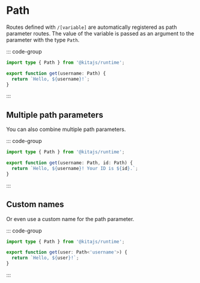 # Path

Routes defined with `/[variable]` are automatically registered as path parameter
routes. The value of the variable is passed as an argument to the parameter with
the type `Path`.

::: code-group

```ts [routes/[username].ts]
import type { Path } from '@kitajs/runtime';

export function get(username: Path) {
  return `Hello, ${username}!`;
}
```

:::

## Multiple path parameters

You can also combine multiple path parameters.

::: code-group

```ts [routes/[username]/[id].ts]
import type { Path } from '@kitajs/runtime';

export function get(username: Path, id: Path) {
  return `Hello, ${username}! Your ID is ${id}.`;
}
```

:::

## Custom names

Or even use a custom name for the path parameter.

::: code-group

```ts [routes/[username].ts]
import type { Path } from '@kitajs/runtime';

export function get(user: Path<'username'>) {
  return `Hello, ${user}!`;
}
```

:::
